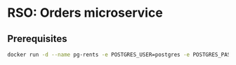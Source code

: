 # RSO: Orders microservice

## Prerequisites

```bash
docker run -d --name pg-rents -e POSTGRES_USER=postgres -e POSTGRES_PASSWORD=postgres -e POSTGRES_DB=rent -p 5433:5432 postgres:latest
```
